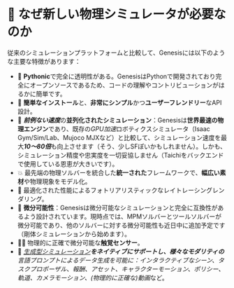 # 🧬 なぜ新しい物理シミュレータが必要なのか

従来のシミュレーションプラットフォームと比較して、Genesisには以下のような主要な特徴があります：

- 🐍 **Pythonic**で完全に透明性がある。GenesisはPythonで開発されており完全にオープンソースであるため、コードの理解やコントリビューションがはるかに簡単です。
- 👶 **簡単なインストール**と、**非常にシンプル**かつ**ユーザーフレンドリー**なAPI設計。
- 🚀 ***前例ない速度***の**並列化されたシミュレーション**：Genesisは**世界最速の物理エンジン**であり、既存の*GPU加速*ロボティクスシミュレータ（Isaac Gym/Sim/Lab、Mujoco MJXなど）と比較して、シミュレーション速度を最大***10～80倍***も向上させます（そう、少しSFぽいかもしれません）。しかも、シミュレーション精度や忠実度を一切妥協しません（Taichiをバックエンドで使用している恩恵が大きいです）。
- 💥 最先端の物理ソルバーを統合した**統一された**フレームワークで、**幅広い素材**や物理現象をモデル化。
- 📸 最適化された性能によるフォトリアリスティックなレイトレーシングレンダリング。
- 📐 **微分可能性**：Genesisは微分可能なシミュレーションと完全に互換性があるよう設計されています。現時点では、MPMソルバーとツールソルバーが微分可能であり、他のソルバーに対する微分可能性も近日中に追加予定です（剛体シミュレーションから始めます）。
- ☝🏻 物理的に正確で微分可能な**触覚センサー**。
- 🌌 ***[生成型シミュレーション](https://arxiv.org/abs/2305.10455)***をネイティブにサポートし、様々なモダリティの**言語プロンプトによるデータ生成**を可能に：*インタラクティブなシーン*、*タスクプロポーザル*、*報酬*、*アセット*、*キャラクターモーション*、*ポリシー*、*軌道*、*カメラモーション*、*(物理的に正確な)動画*など。